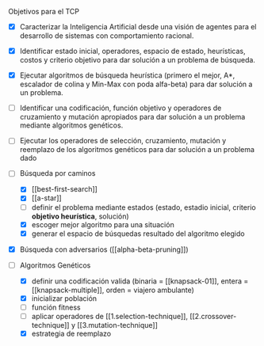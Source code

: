  Objetivos para el TCP
- [x] Caracterizar la Inteligencia Artificial desde una visión de agentes para el desarrollo de sistemas con comportamiento racional.
- [x] Identificar estado inicial, operadores, espacio de estado, heurísticas, costos y criterio objetivo para dar solución a un problema de búsqueda.
- [x] Ejecutar algoritmos de búsqueda heurística (primero el mejor, A*, escalador de colina y Min-Max con poda alfa-beta) para dar solución a un problema.
- [ ] Identificar una codificación, función objetivo y operadores de cruzamiento y  mutación apropiados para dar solución a un problema mediante algoritmos genéticos. 
- [ ] Ejecutar los operadores de selección, cruzamiento, mutación y reemplazo de los algoritmos genéticos para dar solución a un problema dado



- [ ] Búsqueda por caminos 
	- [x] [[best-first-search]]
	- [x] [[a-star]]
	- [ ] definir el problema mediante estados (estado, estadio inicial, criterio **objetivo heurística**, solución)
	- [x] escoger mejor algoritmo para una situación
	- [x] generar el espacio de búsquedas resultado del algoritmo elegido
- [x] Búsqueda con adversarios ([[alpha-beta-pruning]])
- [ ] Algoritmos Genéticos
	- [x] definir una codificación valida (binaria = [[knapsack-01]], entera = [[knapsack-multiple]], orden = viajero ambulante)
	- [x] inicializar población
	- [ ] función fitness
	- [ ] aplicar operadores de [[1.selection-technique]], [[2.crossover-technique]] y [[3.mutation-technique]]
	- [x] estrategia de reemplazo